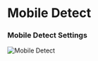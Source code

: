 Mobile Detect
====


### Mobile Detect Settings
![Mobile Detect](/zen-grid-framework-4/images/performance/mobile-detect.jpg)
  